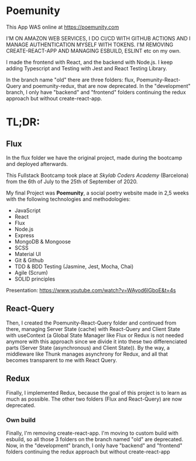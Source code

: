 # Poemunity

This App WAS online at https://poemunity.com 

I'M ON AMAZON WEB SERVICES, I DO CI/CD WITH GITHUB ACTIONS AND I MANAGE AUTHENTICATION MYSELF WITH TOKENS.
I'M REMOVING CREATE-REACT-APP AND MANAGING ESBUILD, ESLINT etc on my own.

I made the frontend with React, and the backend with Node.js. I keep adding Typescript and Testing with Jest and React Testing Library.

In the branch name "old" there are three folders: flux, Poemunity-React-Query and poemunity-redux, that are now deprecated. In the "development" branch, I only have "backend" and "frontend" folders continuing the redux approach but without create-react-app.


# TL;DR:
## Flux 
In the flux folder we have the original project, made during the bootcamp and deployed afterwards. 

This Fullstack Bootcamp took place at _Skylab Coders Academy_ (Barcelona) from the 6th of July to the 25th of September of 2020.

My final Project was **Poemunity**, a social poetry website made in 2,5 weeks with the following technologies and methodologies:

- JavaScript
- React
- Flux
- Node.js
- Express
- MongoDB & Mongoose
- SCSS
- Material UI
- Git & Github
- TDD & BDD Testing (Jasmine, Jest, Mocha, Chai)
- Agile (Scrum)
- SOLID principles

Presentation: https://www.youtube.com/watch?v=WAyod6lGboE&t=4s

## React-Query
Then, I created the Poemunity-React-Query folder and continued from there, managing Server State (cache) with React-Query and Client State with useContext (a Global State Manager like Flux or Redux is not needed anymore with this approach since we divide it into these two differenciated parts (Server State (asynchronous) and Client State)). By the way, a middleware like Thunk manages asynchrony for Redux, and all that becomes transparent to me with React Query.

## Redux
Finally, I implemented Redux, because the goal of this project is to learn as much as possible. The other two folders (Flux and React-Query) are now deprecated.

### Own build
Finally, I'm removing create-react-app. I'm moving to custom build with esbuild, so all those 3 folders on the branch named "old" are deprecated. Now, in the "development" branch, I only have "backend" and "frontend" folders continuing the redux approach but without create-react-app